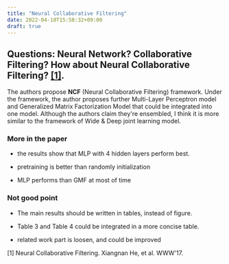 ```yaml
---
title: "Neural Collaborative Filtering"
date: 2022-04-10T15:58:32+09:00
draft: true
---
```

## Questions: Neural Network? Collaborative Filtering? How about Neural Collaborative Filtering? [[1]](https://arxiv.org/pdf/1708.05031.pdf).

The authors propose **NCF** (Neural Collaborative Filtering) framework. Under the framework, the author proposes 
further Multi-Layer Perceptron model and Generalized Matrix Factorization Model that could be integrated into one model.
Although the authors claim they're ensembled, I think it is more similar to the framework of Wide & Deep joint learning 
model. 


### More in the paper
- the results show that MLP with 4 hidden layers perform best. 

- pretraining is better than randomly initialization 

- MLP performs than GMF at most of time

### Not good point
- The main results should be written in tables, instead of figure. 

- Table 3 and Table 4 could be integrated in a more concise table.

- related work part is loosen, and could be improved

[1] Neural Collaborative Filtering. Xiangnan He, et al. WWW'17. 